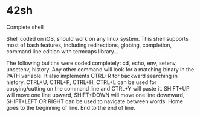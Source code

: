 # 42sh
Complete shell

Shell coded on iOS, should work on any linux system.
This shell supports most of bash features, including redirections, globing, completion, command line edition with termcaps library...

The following builtins were coded completely: cd, echo, env, setenv, unsetenv, history.
Any other command will look for a matching binary in the PATH variable.
It also implements CTRL+R for backward searching in history.
CTRL+U, CTRL+P, CTRL+H, CTRL+L can be used for copying/cutting on the command line and CTRL+Y will paste it.
SHIFT+UP will move one line upward, SHIFT+DOWN will move one line downward, SHIFT+LEFT OR RIGHT can be used to navigate between words.
Home goes to the beginning of line. End to the end of line.
